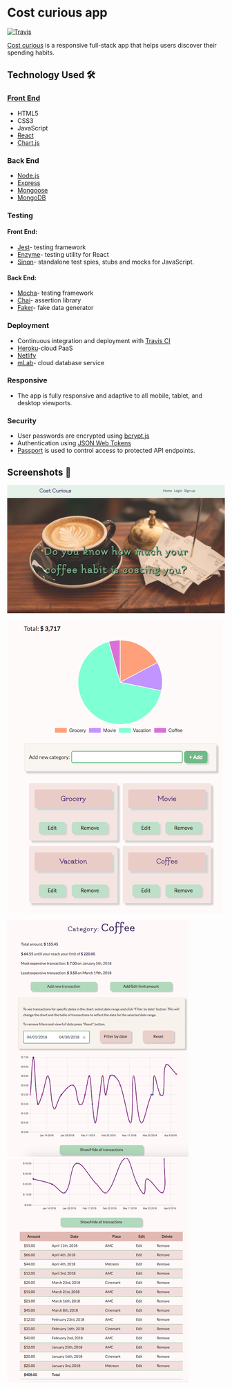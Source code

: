 <h1> Cost curious app </h1> 

[![Travis](https://travis-ci.org/NG-SF/cost-curious-api.svg?branch=master)](https://travis-ci.org/NG-SF/cost-curious-api)

<p><a href="https://cost-curious.netlify.com/" target="_blank" rel="noopener">Cost curious</a> is a responsive full-stack app that helps users discover their spending habits.</p>

## Technology Used  🛠
<h3><a href="https://github.com/NG-SF/cost-curious-client" target="_blank" rel="noopener">Front End</a></h3>
<ul>
  <li>HTML5</li>
  <li>CSS3</li>
  <li>JavaScript</li>
  <li><a href="https://reactjs.org/" target="_blank" rel="noopener">React</a></li>
  <li><a href="http://www.chartjs.org/docs/latest/" target="_blank" rel="noopener">Chart.js</a></li>
</ul>
<h3>Back End</h3>
<ul>
  <li><a href="https://nodejs.org/en/" target="_blank" rel="noopener"> Node.js</a></li>
  <li><a href="https://expressjs.com/" target="_blank" rel="noopener">Express</a></li>
  <li><a href="http://mongoosejs.com/" target="_blank" rel="noopener">Mongoose</a></li>
  <li><a href="https://www.mongodb.com/" target="_blank" rel="noopener">MongoDB</a></li>
</ul>

<h3>Testing</h3>
<h4>Front End:</h4>
<ul>
  <li><a href="https://facebook.github.io/jest/" target="_blank" rel="noopener">Jest</a>- testing framework</li>
  <li><a href="http://airbnb.io/enzyme/" target="_blank" rel="noopener">Enzyme</a>- testing utility for React</li>
  <li><a href="http://sinonjs.org/" target="_blank" rel="noopener">Sinon</a>- standalone test spies, stubs and mocks for JavaScript.</li>
</ul>

<h4>Back End:</h4>
<ul>
  <li><a href="https://mochajs.org/" target="_blank" rel="noopener">Mocha</a>- testing framework</li>
  <li><a href="http://chaijs.com/" target="_blank" rel="noopener">Chai</a>- assertion library</li>
  <li><a href="https://github.com/Marak/Faker.js" target="_blank" rel="noopener">Faker</a>- fake data generator</li>
</ul>

<h3>Deployment</h3>
<ul>
  <li>Continuous integration and deployment with <a href="https://travis-ci.org/" target="_blank" rel="noopener">Travis CI</a></li>
  <li><a href="https://www.heroku.com/" target="_blank" rel="noopener">Heroku</a>-cloud PaaS </li>
  <li><a href="https://www.netlify.com/" target="_blank" rel="noopener">Netlify</a></li>
  <li><a href="https://mlab.com/" target="_blank" rel="noopener">mLab</a>- cloud database service</li>
</ul>

<h3>Responsive</h3>
<ul>
  <li>The app is fully responsive and adaptive to all mobile, tablet, and desktop viewports.</li>
</ul>

<h3>Security</h3>
<ul>
  <li>User passwords are encrypted using <a href="https://github.com/dcodeIO/bcrypt.js" target="_blank" rel="noopener">bcrypt.js</a></li>
  <li>Authentication using <a href="https://jwt.io/" target="_blank" rel="noopener">JSON Web Tokens</a></li>
  <li><a href="http://www.passportjs.org/" target="_blank" rel="noopener">Passport</a> is used to control access to protected API endpoints.</li>
</ul>


## Screenshots 📸
![screenshot of homepage](/screenshots/Home.png) 

![screenshot of dashboard](/screenshots/Dashboard.png)

![screenshot of single item in category summary](/screenshots/ItemPage1.png)
![screenshot of single item in category summary](/screenshots/ItemPage2.png)